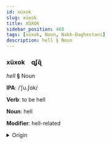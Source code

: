 ```yaml
---
id: xüxok
slug: xüxok
title: XÜXOK
sidebar_position: 460
tags: [xüxok, Noun, Nakh-Daghestani]
description: hell § Noun
---
```


### xüxok&emsp;<span kind="abugida">ɋʄɋ̑</span>

*hell* **§** Noun

**IPA**: /ˈʃu.ʃɑk/

**Verb**: to be hell

**Noun**: hell

**Modifier**: hell-related

<details>
    <summary>Origin</summary>
    Avar жужахӏ žužaḥʳ /ʒuʒaʜ/<br/>
    <em>Nakh-Daghestani Language Family</em>
</details>